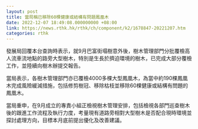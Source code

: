 ```yaml
---
layout: post
title: 當局稱已移除60棵健康或結構有問題鳳凰木
date: 2022-12-07 18:49:08.000000000 +08:00
link: https://news.rthk.hk/rthk/ch/component/k2/1678847-20221207.htm
categories: rthk
---
```


發展局回覆本台查詢時表示，就9月巴富街塌樹意外後，樹木管理部門分批覆檢高人流車流地點的路旁大型樹木，特別是生長於擠迫環境的樹木，已完成大部分覆檢工作，並陸續向樹木辦提交報告。

當局表示，各樹木管理部門亦已覆檢4000多棵大型鳳凰木，為當中約190棵鳳凰木完成風險緩減措施，包括修剪樹冠、移除枯枝並移除60棵健康或結構有問題的鳳凰木。

當局重申，在9月成立的專責小組正檢視樹木管理安排，包括檢視各部門巡查樹木後的跟進工作流程及執行力度，考量現有道路旁相對大型樹木是否配合現時環境並探討處理方向，目標本月底前提出優化及改善建議。
